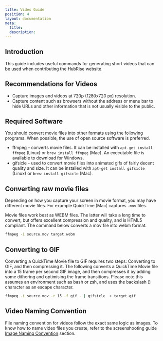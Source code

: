 ```yaml
---
title: Video Guide
position: 4
layout: documentation
meta:
  title:
  description:
---
```


## Introduction

This guide includes useful commands for generating short videos that can be used when contributing the HubRise website.

## Recommendations for Videos

- Capture images and videos at 720p (1280x720 px) resolution.
- Capture content such as browsers without the address or menu bar to hide URLs and other information that is not usually visible to the public.

## Required Software

You should convert movie files into other formats using the following programs. When possible, the use of open source software is preferred.

- ffmpeg - converts movie files. It can be installed with `apt-get install ffmpeg` (Linux) or `brew install ffmpeg` (Mac). An executable file is available to download for Windows.
- gifsicle - used to convert movie files into animated gifs of fairly decent quality and size. It can be installed with `apt-get install gifsicle` (Linux) or `brew install gifsicle` (Mac).

## Converting raw movie files

Depending on how you capture your screen in movie format, you may have different movie files. For example QuickTime (Mac) captures `.mov` files.

Movie files work best as WEBM files. The latter will take a long time to convert, but offers excellent compression and quality, and is HTML5 compliant. The command below converts a mov file into webm format.

```bash
ffmpeg -i source.mov target.webm
```

## Converting to GIF

Converting a QuickTime Movie file to GIF requires two steps: Converting to GIF, and then compressing it. The following converts a QuickTime Movie file into a 15 frame per second GIF image, and then compresses it by adding some dithering and optimising the frame transitions. Please note this assumes an environment such as bash or zsh, and uses the backslash (\) character as an escape character.

```bash
ffmpeg -i source.mov -r 15 -f gif - | gifsicle  > target.gif
```

## Video Naming Convention

File naming convention for videos follow the exact same logic as images. To know how to name video files you create, refer to the screenshooting guide [Image Naming Convention](#image-naming-convention) section.

